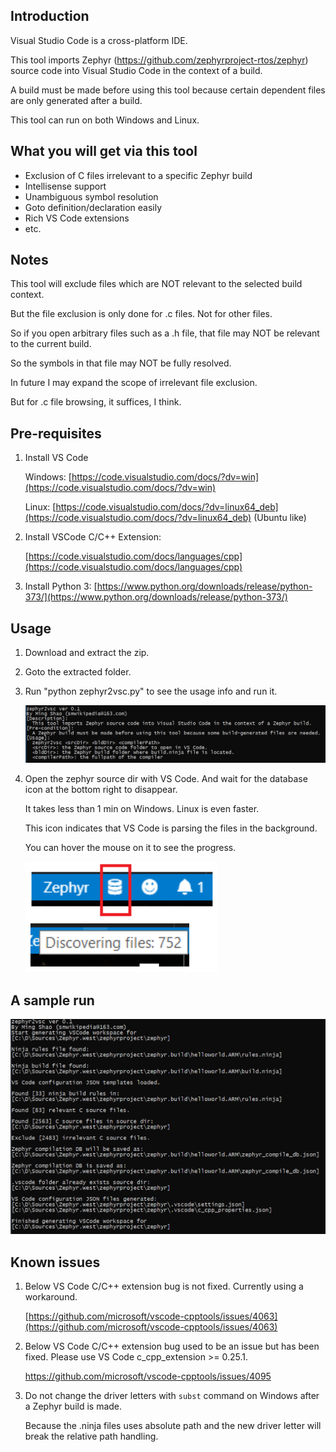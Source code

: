 ## Introduction

Visual Studio Code is a cross-platform IDE.

This tool imports Zephyr (https://github.com/zephyrproject-rtos/zephyr) source code into Visual Studio Code in the context of a build.

A build must be made before using this tool because certain dependent files are only generated after a build.

This tool can run on both Windows and Linux. 

## What you will get via this tool
- Exclusion of C files irrelevant to a specific Zephyr build
- Intellisense support
- Unambiguous symbol resolution
- Goto definition/declaration easily
- Rich VS Code extensions
- etc.

## Notes

This tool will exclude files which are NOT relevant to the selected build context.

But the file exclusion is only done for .c files. Not for other files.

So if you open arbitrary files such as a .h file, that file may NOT be relevant to the current build.

So the symbols in that file may NOT be fully resolved.

In future I may expand the scope of irrelevant file exclusion.

But for .c file browsing, it suffices, I think. 

## Pre-requisites

1. Install VS Code

   Windows: [https://code.visualstudio.com/docs/?dv=win](https://code.visualstudio.com/docs/?dv=win)   

   Linux:  [https://code.visualstudio.com/docs/?dv=linux64_deb](https://code.visualstudio.com/docs/?dv=linux64_deb) (Ubuntu like)

2. Install VSCode C/C++ Extension:

   [https://code.visualstudio.com/docs/languages/cpp](https://code.visualstudio.com/docs/languages/cpp)
   
3. Install Python 3:
   [https://www.python.org/downloads/release/python-373/](https://www.python.org/downloads/release/python-373/)


## Usage

1. Download and extract the zip.

2. Goto the extracted folder.

3. Run "python zephyr2vsc.py" to see the usage info and run it. 

   ![usage](<https://raw.githubusercontent.com/smwikipedia/zephyr2vsc/master/pics/zephyr2vs.usage.png>)

4. Open the zephyr source dir with VS Code. And wait for the database icon at the bottom right to disappear. 

   It takes less than 1 min on Windows. Linux is even faster. 

   This icon indicates that VS Code is parsing the files in the background.

   You can hover the mouse on it to see the progress. 

    ![file parsing icon](https://raw.githubusercontent.com/smwikipedia/zephyr2vsc/master/pics/file%20parsing%20icon.png)

## A sample run

![sample run](<https://raw.githubusercontent.com/smwikipedia/zephyr2vsc/master/pics/zephyr2vs.run.png>)

## Known issues

1. Below VS Code C/C++ extension bug is not fixed. Currently using a workaround.

   [https://github.com/microsoft/vscode-cpptools/issues/4063](https://github.com/microsoft/vscode-cpptools/issues/4063)

2. Below VS Code C/C++ extension bug used to be an issue but has been fixed. Please use VS Code c_cpp_extension >= 0.25.1.

   <https://github.com/microsoft/vscode-cpptools/issues/4095>

3. Do not change the driver letters with `subst` command on Windows after a Zephyr build is made.

   Because the .ninja files uses absolute path and the new driver letter will break the relative path handling.

   